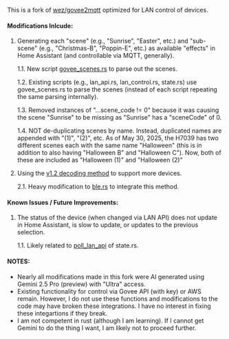 This is a fork of [wez/govee2mqtt](https://github.com/wez/govee2mqtt) optimized for LAN control of devices.

#### Modifications Inlcude:
1. Generating each "scene" (e.g., "Sunrise", "Easter", etc.) and "sub-scene" (e.g., "Christmas-B", "Poppin-E", etc.) as available "effects" in Home Assistant (and controllable via MQTT, generally).
   
   1.1. New script [govee_scenes.rs](https://github.com/AlgoClaw/govee2mqtt/blob/main/src/govee_scenes.rs) to parse out the scenes.
   
   1.2. Existing scripts (e.g., lan_api.rs, lan_control.rs, state.rs) use govee_scenes.rs to parse the scenes (instead of each script repeating the same parsing internally).

   1.3. Removed instances of "...scene_code != 0" because it was causing the scene "Sunrise" to be missing as "Sunrise" has a "sceneCode" of 0.

   1.4. NOT de-duplicating scenes by name. Instead, duplicated names are appended with "(1)", "(2)", etc. As of May 30, 2025, the H7039 has two different scenes each with the same name "Halloween" (this is in addition to also having "Halloween B" and "Halloween C"). Now, both of these are included as "Halloween (1)" and "Halloween (2)"
   
2. Using the [v1.2 decoding method](https://github.com/AlgoClaw/Govee/blob/main/decoded/v1.2/explanation_v1.2.md) to support more devices.
   
      2.1. Heavy modification to [ble.rs](https://github.com/AlgoClaw/govee2mqtt/blob/main/src/ble.rs) to integrate this method.

#### Known Issues / Future Improvements:
1. The status of the device (when changed via LAN API) does not update in Home Assistant, is slow to update, or updates to the previous selection.

    1.1. Likely related to [poll_lan_api](https://github.com/AlgoClaw/govee2mqtt/blob/e35d488889a0c13ab32fc2ad2a2154d27d6c59c4/src/service/state.rs#L232) of state.rs.

#### NOTES:
- Nearly all modifications made in this fork were AI generated using Gemini 2.5 Pro (preview) with "Ultra" access.
- Existing functionality for control via Govee API (with key) or AWS remain. However, I do not use these functions and modifications to the code may have broken these integrations. I have no interest in fixing these integartions if they break.
- I am not competent in rust (although I am learning). If I cannot get Gemini to do the thing I want, I am likely not to proceed further.
